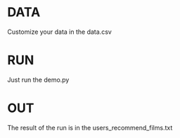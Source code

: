 # DATA
Customize your data in the data.csv
# RUN
Just run the demo.py
# OUT
The result of the run is in the users_recommend_films.txt
